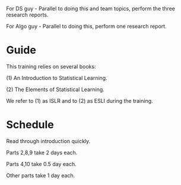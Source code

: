 For DS guy - Parallel to doing this and team topics, perform the three research reports.

For Algo guy - Parallel to doing this, perform one research report.

# Guide

This training relies on several books:

(1) An Introduction to Statistical Learning.

(2) The Elements of Statistical Learning.

We refer to (1) as ISLR and to (2) as ESLI during the training.

# Schedule

Read through introduction quickly.

Parts 2,8,9 take 2 days each.

Parts 4,10 take 0.5 day each.

Other parts take 1 day each.
